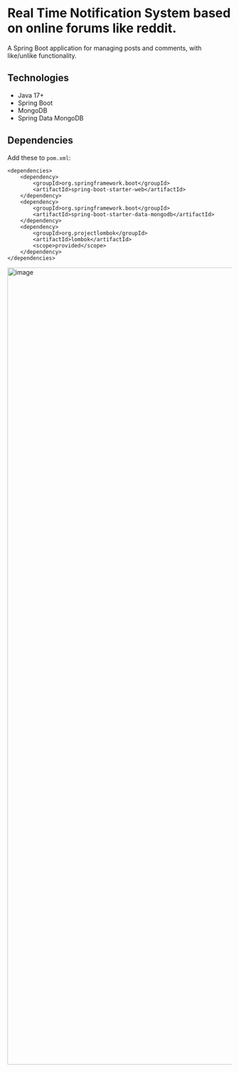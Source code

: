 # **Real Time Notification System based on online forums like reddit.**

A Spring Boot application for managing posts and comments, with like/unlike functionality.

## **Technologies**
- Java 17+
- Spring Boot
- MongoDB
- Spring Data MongoDB

## **Dependencies**
Add these to `pom.xml`:
```
<dependencies>
    <dependency>
        <groupId>org.springframework.boot</groupId>
        <artifactId>spring-boot-starter-web</artifactId>
    </dependency>
    <dependency>
        <groupId>org.springframework.boot</groupId>
        <artifactId>spring-boot-starter-data-mongodb</artifactId>
    </dependency>
    <dependency>
        <groupId>org.projectlombok</groupId>
        <artifactId>lombok</artifactId>
        <scope>provided</scope>
    </dependency>
</dependencies>
```
<img width="1788" alt="image" src="https://github.com/user-attachments/assets/1dc6ad9f-d7ba-4999-b15e-4ce5846cd5f3">
